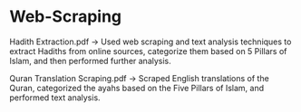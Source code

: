 # Web-Scraping

Hadith Extraction.pdf
-> Used web scraping and text analysis techniques to extract Hadiths from online sources, categorize them based on 5 Pillars of Islam, and then performed further analysis.

Quran Translation Scraping.pdf
-> Scraped English translations of the Quran, categorized the ayahs based on the Five Pillars of Islam, and performed text analysis.
